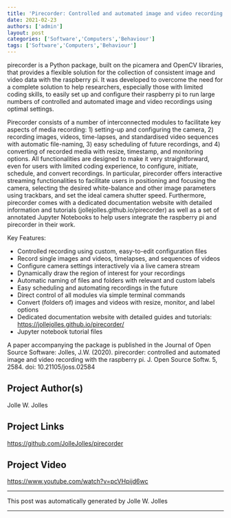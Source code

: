 ```yaml
---
title: 'Pirecorder: Controlled and automated image and video recording with the raspberry pi'
date: 2021-02-23
authors: ['admin']
layout: post
categories: ['Software','Computers','Behaviour']
tags: ['Software','Computers','Behaviour']
---
```

pirecorder is a Python package, built on the picamera and OpenCV libraries, that provides a flexible solution for the collection of consistent image and video data with the raspberry pi. It was developed to overcome the need for a complete solution to help researchers, especially those with limited coding skills, to easily set up and configure their raspberry pi to run large numbers of controlled and automated image and video recordings using optimal settings.

Pirecorder consists of a number of interconnected modules to facilitate key aspects of media recording: 1) setting-up and configuring the camera, 2) recording images, videos, time-lapses, and standardised video sequences with automatic file-naming, 3) easy scheduling of future recordings, and 4) converting of recorded media with resize, timestamp, and monitoring options. All functionalities are designed to make it very straightforward, even for users with limited coding experience, to configure, initiate, schedule, and convert recordings. In particular, pirecorder offers interactive streaming functionalities to facilitate users in positioning and focusing the camera, selecting the desired white-balance and other image parameters using trackbars, and set the ideal camera shutter speed. Furthermore, pirecorder comes with a dedicated documentation website with detailed information and tutorials (jollejolles.github.io/pirecorder) as well as a set of annotated Jupyter Notebooks to help users integrate the raspberry pi and pirecorder in their work.

Key Features:
- Controlled recording using custom, easy-to-edit configuration files
- Record single images and videos, timelapses, and sequences of videos
- Configure camera settings interactively via a live camera stream
- Dynamically draw the region of interest for your recordings
- Automatic naming of files and folders with relevant and custom labels
- Easy scheduling and automating recordings in the future
- Direct control of all modules via simple terminal commands
- Convert (folders of) images and videos with resize, monitor, and label options
- Dedicated documentation website with detailed guides and tutorials: https://jollejolles.github.io/pirecorder/
- Jupyter notebook tutorial files

A paper accompanying the package is published in the Journal of Open Source Software: Jolles, J.W. (2020). pirecorder: controlled and automated image and video recording with the raspberry pi. J. Open Source Softw. 5, 2584. doi: 10.21105/joss.02584
## Project Author(s)
Jolle W. Jolles
## Project Links
https://github.com/JolleJolles/pirecorder
## Project Video
https://www.youtube.com/watch?v=pcVHpijd6wc
***
This post was automatically generated by
Jolle W. Jolles
***
